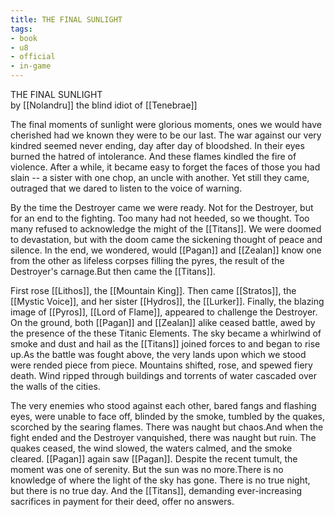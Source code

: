 ```yaml
---
title: THE FINAL SUNLIGHT
tags:
- book
- u8
- official
- in-game
---
```


THE FINAL SUNLIGHT  
by [[Nolandru]] the blind idiot of [[Tenebrae]]  
  
The final moments of sunlight were glorious moments, ones we would have cherished had we known they were to be our last. The war against our very kindred seemed never ending, day after day of bloodshed. In their eyes burned the hatred of intolerance. And these flames kindled the fire of violence. After a while, it became easy to forget the faces of those you had slain -- a sister with one chop, an uncle with another. Yet still they came, outraged that we dared to listen to the voice of warning.  
  
By the time the Destroyer came we were ready. Not for the Destroyer, but for an end to the fighting. Too many had not heeded, so we thought. Too many refused to acknowledge the might of the [[Titans]]. We were doomed to devastation, but with the doom came the sickening thought of peace and silence. In the end, we wondered, would [[Pagan]] and [[Zealan]] know one from the other as lifeless corpses filling the pyres, the result of the Destroyer's carnage.But then came the [[Titans]].  
  
First rose [[Lithos]], the [[Mountain King]]. Then came [[Stratos]], the [[Mystic Voice]], and her sister [[Hydros]], the [[Lurker]]. Finally, the blazing image of [[Pyros]], [[Lord of Flame]], appeared to challenge the Destroyer. On the ground, both [[Pagan]] and [[Zealan]] alike ceased battle, awed by the presence of the these Titanic Elements. The sky became a whirlwind of smoke and dust and hail as the [[Titans]] joined forces to and began to rise up.As the battle was fought above, the very lands upon which we stood were rended piece from piece. Mountains shifted, rose, and spewed fiery death. Wind ripped through buildings and torrents of water cascaded over the walls of the cities.  
  
The very enemies who stood against each other, bared fangs and flashing eyes, were unable to face off, blinded by the smoke, tumbled by the quakes, scorched by the searing flames. There was naught but chaos.And when the fight ended and the Destroyer vanquished, there was naught but ruin. The quakes ceased, the wind slowed, the waters calmed, and the smoke cleared. [[Pagan]] again saw [[Pagan]]. Despite the recent tumult, the moment was one of serenity. But the sun was no more.There is no knowledge of where the light of the sky has gone. There is no true night, but there is no true day. And the [[Titans]], demanding ever-increasing sacrifices in payment for their deed, offer no answers.